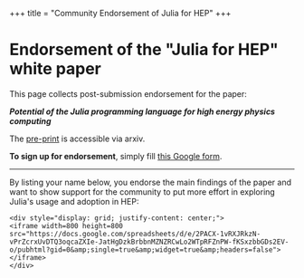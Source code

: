 +++
title = "Community Endorsement of Julia for HEP"
+++

# Endorsement of the "Julia for HEP" white paper

This page collects post-submission endorsement for the paper:

**_Potential of the Julia programming language for high energy physics computing_**

The [pre-print](https://arxiv.org/abs/2306.03675) is accessible via arxiv.

**To sign up for endorsement**, simply fill [this Google form](https://docs.google.com/forms/d/e/1FAIpQLSdIaDyksgCh26M9SCsCod-qWnL6PrEXB_mfQXz33m_mtlg_XA/viewform).

---

By listing your name below, you endorse the main findings of the paper 
and want to show support for the community to put more effort in exploring Julia's usage and adoption in HEP:

~~~
<div style="display: grid; justify-content: center;">
<iframe width=800 height=800 src="https://docs.google.com/spreadsheets/d/e/2PACX-1vRXJRkzN-vPrZcrxUvDTQ3oqcaZXIe-JatHgDzkBrbbnMZNZRCwLo2WTpRFZnPW-fKSxzbbGDs2EV-o/pubhtml?gid=0&amp;single=true&amp;widget=true&amp;headers=false"></iframe>
</div>
~~~

